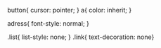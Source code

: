 button{
cursor: pointer;
}
a{
color: inherit;
}

adress{
font-style: normal;
}

.list{
list-style: none;
}
.link{
text-decoration: none}
